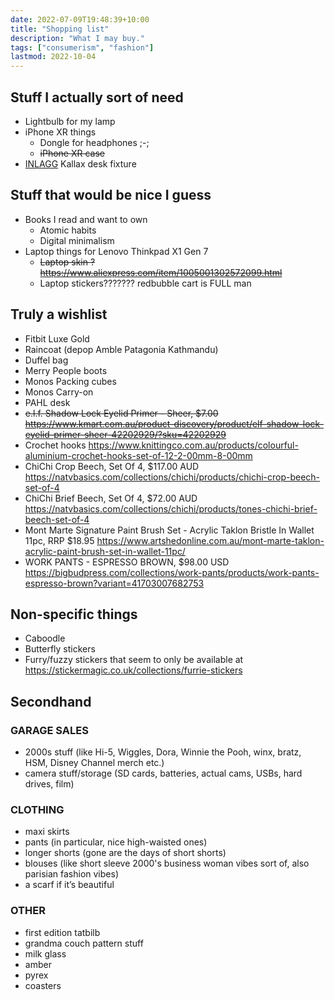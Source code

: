 ```yaml
---
date: 2022-07-09T19:48:39+10:00
title: "Shopping list"
description: "What I may buy."
tags: ["consumerism", "fashion"]
lastmod: 2022-10-04
---
```


## Stuff I actually sort of need

- Lightbulb for my lamp
- iPhone XR things
  - Dongle for headphones ;-;
  - ~~iPhone XR case~~
- [INLAGG](https://www.ikea.com/au/en/p/inlaegg-connection-fitting-10522377/) Kallax desk fixture

## Stuff that would be nice I guess

- Books I read and want to own
  - Atomic habits
  - Digital minimalism
- Laptop things for Lenovo Thinkpad X1 Gen 7
  - ~~Laptop skin ? <https://www.aliexpress.com/item/1005001302572099.html>~~
  - Laptop stickers??????? redbubble cart is FULL man

## Truly a wishlist

- Fitbit Luxe Gold
- Raincoat (depop Amble Patagonia Kathmandu)
- Duffel bag
- Merry People boots
- Monos Packing cubes
- Monos Carry-on
- PAHL desk
- ~~e.l.f. Shadow Lock Eyelid Primer - Sheer, $7.00 <https://www.kmart.com.au/product-discovery/product/elf-shadow-lock-eyelid-primer-sheer-42202929/?sku=42202929>~~
- Crochet hooks <https://www.knittingco.com.au/products/colourful-aluminium-crochet-hooks-set-of-12-2-00mm-8-00mm>
- ChiChi Crop Beech, Set Of 4, $117.00 AUD <https://natvbasics.com/collections/chichi/products/chichi-crop-beech-set-of-4>
- ChiChi Brief Beech, Set Of 4, $72.00 AUD <https://natvbasics.com/collections/chichi/products/tones-chichi-brief-beech-set-of-4>
- Mont Marte Signature Paint Brush Set - Acrylic Taklon Bristle In Wallet 11pc, RRP $18.95 <https://www.artshedonline.com.au/mont-marte-taklon-acrylic-paint-brush-set-in-wallet-11pc/>
- WORK PANTS - ESPRESSO BROWN, $98.00 USD <https://bigbudpress.com/collections/work-pants/products/work-pants-espresso-brown?variant=41703007682753>

## Non-specific things

- Caboodle
- Butterfly stickers
- Furry/fuzzy stickers that seem to only be available at <https://stickermagic.co.uk/collections/furrie-stickers>

## Secondhand

### GARAGE SALES

- 2000s stuff (like Hi-5, Wiggles, Dora, Winnie the Pooh, winx, bratz, HSM, Disney Channel merch etc.)
- camera stuff/storage (SD cards, batteries, actual cams, USBs, hard drives, film)

### CLOTHING

- maxi skirts
- pants (in particular, nice high-waisted ones)
- longer shorts (gone are the days of short shorts)
- blouses (like short sleeve 2000's business woman vibes sort of, also parisian fashion vibes)
- a scarf if it’s beautiful

### OTHER

- first edition tatbilb
- grandma couch pattern stuff
- milk glass
- amber
- pyrex
- coasters
